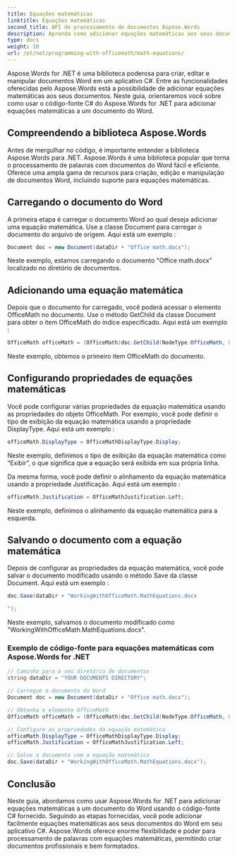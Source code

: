 ```yaml
---
title: Equações matemáticas
linktitle: Equações matemáticas
second_title: API de processamento de documentos Aspose.Words
description: Aprenda como adicionar equações matemáticas aos seus documentos do Word usando Aspose.Words for .NET.
type: docs
weight: 10
url: /pt/net/programming-with-officemath/math-equations/
---
```


Aspose.Words for .NET é uma biblioteca poderosa para criar, editar e manipular documentos Word em um aplicativo C#. Entre as funcionalidades oferecidas pelo Aspose.Words está a possibilidade de adicionar equações matemáticas aos seus documentos. Neste guia, orientaremos você sobre como usar o código-fonte C# do Aspose.Words for .NET para adicionar equações matemáticas a um documento do Word.

## Compreendendo a biblioteca Aspose.Words

Antes de mergulhar no código, é importante entender a biblioteca Aspose.Words para .NET. Aspose.Words é uma biblioteca popular que torna o processamento de palavras com documentos do Word fácil e eficiente. Oferece uma ampla gama de recursos para criação, edição e manipulação de documentos Word, incluindo suporte para equações matemáticas.

## Carregando o documento do Word

A primeira etapa é carregar o documento Word ao qual deseja adicionar uma equação matemática. Use a classe Document para carregar o documento do arquivo de origem. Aqui está um exemplo :

```csharp
Document doc = new Document(dataDir + "Office math.docx");
```

Neste exemplo, estamos carregando o documento "Office math.docx" localizado no diretório de documentos.

## Adicionando uma equação matemática

Depois que o documento for carregado, você poderá acessar o elemento OfficeMath no documento. Use o método GetChild da classe Document para obter o item OfficeMath do índice especificado. Aqui está um exemplo :

```csharp
OfficeMath officeMath = (OfficeMath)doc.GetChild(NodeType.OfficeMath, 0, true);
```

Neste exemplo, obtemos o primeiro item OfficeMath do documento.

## Configurando propriedades de equações matemáticas

Você pode configurar várias propriedades da equação matemática usando as propriedades do objeto OfficeMath. Por exemplo, você pode definir o tipo de exibição da equação matemática usando a propriedade DisplayType. Aqui está um exemplo :

```csharp
officeMath.DisplayType = OfficeMathDisplayType.Display;
```

Neste exemplo, definimos o tipo de exibição da equação matemática como “Exibir”, o que significa que a equação será exibida em sua própria linha.

Da mesma forma, você pode definir o alinhamento da equação matemática usando a propriedade Justificação. Aqui está um exemplo :

```csharp
officeMath.Justification = OfficeMathJustification.Left;
```

Neste exemplo, definimos o alinhamento da equação matemática para a esquerda.

## Salvando o documento com a equação matemática

Depois de configurar as propriedades da equação matemática, você pode salvar o documento modificado usando o método Save da classe Document. Aqui está um exemplo :

```csharp
doc.Save(dataDir + "WorkingWithOfficeMath.MathEquations.docx

");
```

Neste exemplo, salvamos o documento modificado como "WorkingWithOfficeMath.MathEquations.docx".

### Exemplo de código-fonte para equações matemáticas com Aspose.Words for .NET

```csharp
// Caminho para o seu diretório de documentos
string dataDir = "YOUR DOCUMENTS DIRECTORY";

// Carregue o documento do Word
Document doc = new Document(dataDir + "Office math.docx");

// Obtenha o elemento OfficeMath
OfficeMath officeMath = (OfficeMath)doc.GetChild(NodeType.OfficeMath, 0, true);

// Configure as propriedades da equação matemática
officeMath.DisplayType = OfficeMathDisplayType.Display;
officeMath.Justification = OfficeMathJustification.Left;

// Salve o documento com a equação matemática
doc.Save(dataDir + "WorkingWithOfficeMath.MathEquations.docx");
```

## Conclusão

Neste guia, abordamos como usar Aspose.Words for .NET para adicionar equações matemáticas a um documento do Word usando o código-fonte C# fornecido. Seguindo as etapas fornecidas, você pode adicionar facilmente equações matemáticas aos seus documentos do Word em seu aplicativo C#. Aspose.Words oferece enorme flexibilidade e poder para processamento de palavras com equações matemáticas, permitindo criar documentos profissionais e bem formatados.
